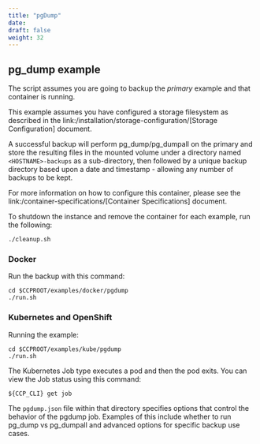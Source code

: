 ```yaml
---
title: "pgDump"
date: 
draft: false
weight: 32
---
```


## pg_dump example

The script assumes you are going to backup the *primary* example and that container
is running.

This example assumes you have configured a storage filesystem as described
in the link:/installation/storage-configuration/[Storage Configuration] document.

A successful backup will perform pg_dump/pg_dumpall on the primary and store
the resulting files in the mounted volume under a directory named `<HOSTNAME>-backups`
as a sub-directory, then followed by a unique backup directory based upon a
date and timestamp - allowing any number of backups to be kept.

For more information on how to configure this container, please see the link:/container-specifications/[Container Specifications] document.

To shutdown the instance and remove the container for each example, run the following:
```
./cleanup.sh
```

### Docker

Run the backup with this command:
```
cd $CCPROOT/examples/docker/pgdump
./run.sh
```

### Kubernetes and OpenShift

Running the example:
```
cd $CCPROOT/examples/kube/pgdump
./run.sh
```

The Kubernetes Job type executes a pod and then the pod exits.  You can
view the Job status using this command:
```
${CCP_CLI} get job
```

The `pgdump.json` file within that directory specifies options that control the behavior of the pgdump job.
Examples of this include whether to run pg_dump vs pg_dumpall and advanced options for specific backup use cases.
